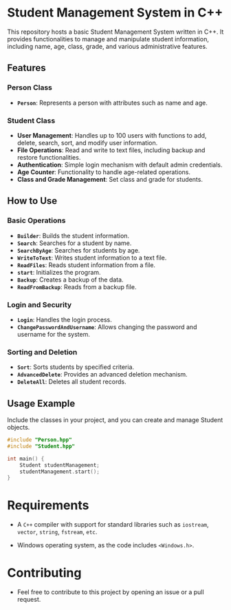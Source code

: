 # Student Management System in C++

This repository hosts a basic Student Management System written in C++. It provides functionalities to manage and manipulate student information, including name, age, class, grade, and various administrative features.

## Features

### Person Class
- **`Person`**: Represents a person with attributes such as name and age.

### Student Class
- **User Management**: Handles up to 100 users with functions to add, delete, search, sort, and modify user information.
- **File Operations**: Read and write to text files, including backup and restore functionalities.
- **Authentication**: Simple login mechanism with default admin credentials.
- **Age Counter**: Functionality to handle age-related operations.
- **Class and Grade Management**: Set class and grade for students.

## How to Use

### Basic Operations
- **`Builder`**: Builds the student information.
- **`Search`**: Searches for a student by name.
- **`SearchByAge`**: Searches for students by age.
- **`WriteToText`**: Writes student information to a text file.
- **`ReadFiles`**: Reads student information from a file.
- **`start`**: Initializes the program.
- **`Backup`**: Creates a backup of the data.
- **`ReadFromBackup`**: Reads from a backup file.

### Login and Security
- **`Login`**: Handles the login process.
- **`ChangePasswordAndUsername`**: Allows changing the password and username for the system.

### Sorting and Deletion
- **`Sort`**: Sorts students by specified criteria.
- **`AdvancedDelete`**: Provides an advanced deletion mechanism.
- **`DeleteAll`**: Deletes all student records.

## Usage Example

Include the classes in your project, and you can create and manage Student objects.

```cpp
#include "Person.hpp"
#include "Student.hpp"

int main() {
    Student studentManagement;
    studentManagement.start();
}
```
# Requirements

- A `C++` compiler with support for standard libraries such as `iostream`, `vector`, `string`, `fstream`, `etc`.

- Windows operating system, as the code includes `<Windows.h>`.

# Contributing
- Feel free to contribute to this project by opening an issue or a pull request.

